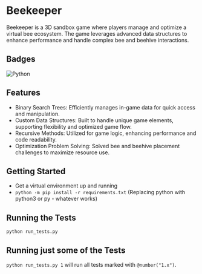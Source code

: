 # Beekeeper

Beekeeper is a 3D sandbox game where players manage and optimize a virtual bee ecosystem. The game leverages advanced data structures to enhance performance and handle complex bee and beehive interactions.


## Badges

![Python](https://img.shields.io/badge/python-3670A0?style=for-the-badge&logo=python&logoColor=ffdd54)


## Features

* Binary Search Trees: Efficiently manages in-game data for quick access and manipulation.
* Custom Data Structures: Built to handle unique game elements, supporting flexibility and optimized game flow.
* Recursive Methods: Utilized for game logic, enhancing performance and code readability.
* Optimization Problem Solving: Solved bee and beehive placement challenges to maximize resource use.


## Getting Started

* Get a virtual environment up and running
* `python -m pip install -r requirements.txt` (Replacing python with python3 or py - whatever works)

## Running the Tests

`python run_tests.py`

## Running just some of the Tests

`python run_tests.py 1` will run all tests marked with `@number("1.x")`.
